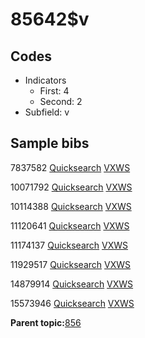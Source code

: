 # 85642$v

## Codes

-   Indicators
    -   First: 4
    -   Second: 2
-   Subfield: v

## Sample bibs

7837582 [Quicksearch](https://search.library.yale.edu/catalog/7837582) [VXWS](http://prodorbis.library.yale.edu:7014/vxws/GetHoldingsService?bibId=7837582)

10071792 [Quicksearch](https://search.library.yale.edu/catalog/10071792) [VXWS](http://prodorbis.library.yale.edu:7014/vxws/GetHoldingsService?bibId=10071792)

10114388 [Quicksearch](https://search.library.yale.edu/catalog/10114388) [VXWS](http://prodorbis.library.yale.edu:7014/vxws/GetHoldingsService?bibId=10114388)

11120641 [Quicksearch](https://search.library.yale.edu/catalog/11120641) [VXWS](http://prodorbis.library.yale.edu:7014/vxws/GetHoldingsService?bibId=11120641)

11174137 [Quicksearch](https://search.library.yale.edu/catalog/11174137) [VXWS](http://prodorbis.library.yale.edu:7014/vxws/GetHoldingsService?bibId=11174137)

11929517 [Quicksearch](https://search.library.yale.edu/catalog/11929517) [VXWS](http://prodorbis.library.yale.edu:7014/vxws/GetHoldingsService?bibId=11929517)

14879914 [Quicksearch](https://search.library.yale.edu/catalog/14879914) [VXWS](http://prodorbis.library.yale.edu:7014/vxws/GetHoldingsService?bibId=14879914)

15573946 [Quicksearch](https://search.library.yale.edu/catalog/15573946) [VXWS](http://prodorbis.library.yale.edu:7014/vxws/GetHoldingsService?bibId=15573946)

**Parent topic:**[856](../../tags/856/856.md)

